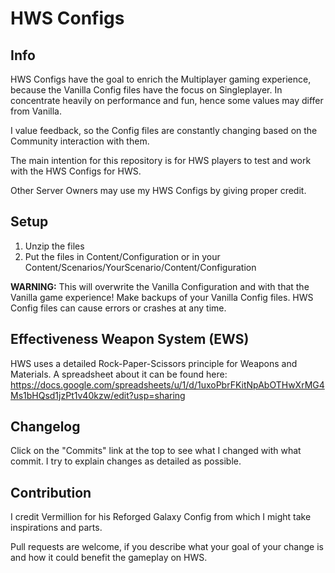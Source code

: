 # HWS Configs

## Info

HWS Configs have the goal to enrich the Multiplayer gaming experience, because the Vanilla Config files have the focus on Singleplayer. 
In concentrate heavily on performance and fun, hence some values may differ from Vanilla.

I value feedback, so the Config files are constantly changing based on the Community interaction with them.

The main intention for this repository is for HWS players to test and work with the HWS Configs for HWS.

Other Server Owners may use my HWS Configs by giving proper credit.

## Setup

1. Unzip the files
2. Put the files in Content/Configuration or in your Content/Scenarios/YourScenario/Content/Configuration

**WARNING:** This will overwrite the Vanilla Configuration and with that the Vanilla game experience! Make backups of your Vanilla Config files.
HWS Config files can cause errors or crashes at any time.

## Effectiveness Weapon System (EWS)

HWS uses a detailed Rock-Paper-Scissors principle for Weapons and Materials. A spreadsheet about it can be found here:
https://docs.google.com/spreadsheets/u/1/d/1uxoPbrFKitNpAbOTHwXrMG4Ms1bHQsd1jzPt1v40kzw/edit?usp=sharing

## Changelog

Click on the "Commits" link at the top to see what I changed with what commit. I try to explain changes as detailed as possible.

## Contribution

I credit Vermillion for his Reforged Galaxy Config from which I might take inspirations and parts.

Pull requests are welcome, if you describe what your goal of your change is and how it could benefit the gameplay on HWS.

